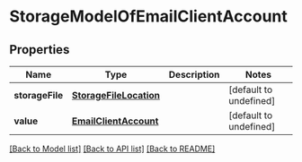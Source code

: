 # StorageModelOfEmailClientAccount

## Properties
Name | Type | Description | Notes
------------ | ------------- | ------------- | -------------
**storageFile** | [**StorageFileLocation**](StorageFileLocation.md) |  | [default to undefined]
**value** | [**EmailClientAccount**](EmailClientAccount.md) |  | [default to undefined]



[[Back to Model list]](README.md#documentation-for-models) [[Back to API list]](README.md#documentation-for-api-endpoints) [[Back to README]](README.md)
